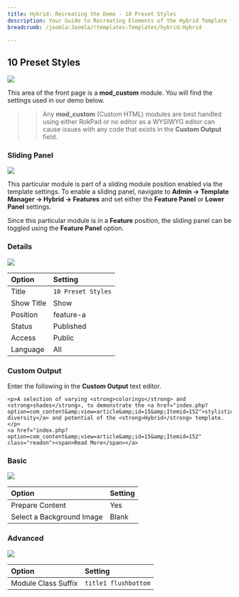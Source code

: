 ```yaml
---
title: Hybrid: Recreating the Demo - 10 Preset Styles
description: Your Guide to Recreating Elements of the Hybrid Template for Joomla
breadcrumb: /joomla:Joomla/!templates:Templates/hybrid:Hybrid

---
```


10 Preset Styles
-----

![][demo]

This area of the front page is a **mod_custom** module. You will find the settings used in our demo below.

>> Any **mod_custom** (Custom HTML) modules are best handled using either RokPad or no editor as a WYSIWYG editor can cause issues with any code that exists in the **Custom Output** field.

### Sliding Panel

![][demo5]

This particular module is part of a sliding module position enabled via the template settings. To enable a sliding panel, navigate to **Admin -> Template Manager -> Hybrid -> Features** and set either the **Feature Panel** or **Lower Panel** settings. 

Since this particular module is in a **Feature** position, the sliding panel can be toggled using the **Feature Panel** option.

### Details

![][demo2]

| Option     | Setting            |  
| :--------- | :----------------- |  
| Title      | `10 Preset Styles` |  
| Show Title | Show               |  
| Position   | feature-a          |  
| Status     | Published          |  
| Access     | Public             |  
| Language   | All                |  

### Custom Output

Enter the following in the **Custom Output** text editor.

~~~
<p>A selection of varying <strong>colorings</strong> and <strong>shades</strong>, to demonstrate the <a href="index.php?option=com_content&amp;view=article&amp;id=15&amp;Itemid=152">stylistic diversity</a> and potential of the <strong>Hybrid</strong> template.</p>
<a href="index.php?option=com_content&amp;view=article&amp;id=15&amp;Itemid=152" class="readon"><span>Read More</span></a>
~~~

### Basic

![][demo3]

| Option                    | Setting |
| :------------------------ | :------ |
| Prepare Content           | Yes     |
| Select a Background Image | Blank   |

### Advanced

![][demo4]

| Option              | Setting                  |  
| :------------------ | :----------------------- |  
| Module Class Suffix | `title1 flushbottom`     |  

[demo]: assets/demo_1.jpeg
[demo2]: assets/demo_1a.jpeg
[demo3]: assets/demo_1b.jpeg
[demo4]: assets/demo_1c.jpeg
[demo5]: assets/demo_1d.jpeg
